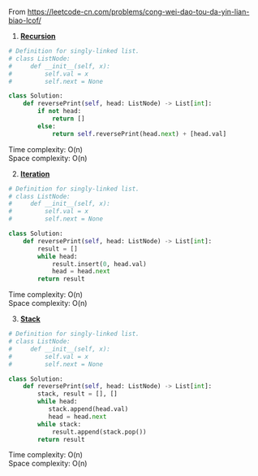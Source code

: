 From https://leetcode-cn.com/problems/cong-wei-dao-tou-da-yin-lian-biao-lcof/

1. [**Recursion**](https://leetcode-cn.com/submissions/detail/199905805/)
```python
# Definition for singly-linked list.
# class ListNode:
#     def __init__(self, x):
#         self.val = x
#         self.next = None

class Solution:
    def reversePrint(self, head: ListNode) -> List[int]:
        if not head:
            return []
        else:
            return self.reversePrint(head.next) + [head.val]
```

Time complexity: O(n)<br/>
Space complexity: O(n)<br/>

2. [**Iteration**](https://leetcode-cn.com/submissions/detail/199906914/)
```python
# Definition for singly-linked list.
# class ListNode:
#     def __init__(self, x):
#         self.val = x
#         self.next = None

class Solution:
    def reversePrint(self, head: ListNode) -> List[int]:
        result = []
        while head:
            result.insert(0, head.val)
            head = head.next
        return result
```

Time complexity: O(n)<br/>
Space complexity: O(n)<br/>

3. [**Stack**](https://leetcode-cn.com/submissions/detail/199907869/)
```python
# Definition for singly-linked list.
# class ListNode:
#     def __init__(self, x):
#         self.val = x
#         self.next = None

class Solution:
    def reversePrint(self, head: ListNode) -> List[int]:
        stack, result = [], []
        while head:
           stack.append(head.val)
           head = head.next
        while stack:
            result.append(stack.pop())
        return result
```

Time complexity: O(n)<br/>
Space complexity: O(n)<br/>
